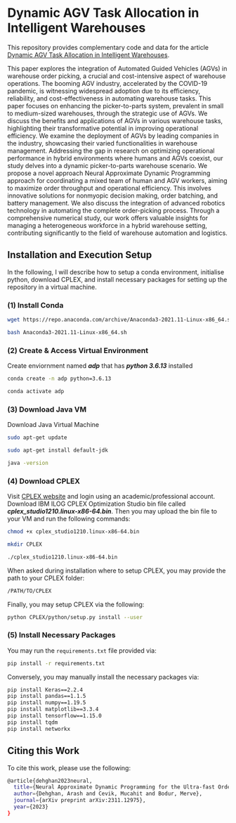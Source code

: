 # Dynamic AGV Task Allocation in Intelligent Warehouses

This repository provides complementary code and data for the article [Dynamic AGV Task Allocation in Intelligent Warehouses](https://arxiv.org/pdf/2312.16026).

This paper explores the integration of Automated Guided Vehicles (AGVs) in warehouse order picking, a crucial and cost-intensive aspect of warehouse operations. The booming AGV industry, accelerated by the COVID-19 pandemic, is witnessing widespread adoption due to its efficiency, reliability, and cost-effectiveness in automating warehouse tasks. This paper focuses on enhancing the picker-to-parts system, prevalent in small to medium-sized warehouses, through the strategic use of AGVs. We discuss the benefits and applications of AGVs in various warehouse tasks, highlighting their transformative potential in improving operational efficiency. We examine the deployment of AGVs by leading companies in the industry, showcasing their varied functionalities in warehouse management. Addressing the gap in research on optimizing operational performance in hybrid environments where humans and AGVs coexist, our study delves into a dynamic picker-to-parts warehouse scenario. We propose a novel approach Neural Approximate Dynamic Programming approach for coordinating a mixed team of human and AGV workers, aiming to maximize order throughput and operational efficiency. This involves innovative solutions for nonmyopic decision making, order batching, and battery management. We also discuss the integration of advanced robotics technology in automating the complete order-picking process. Through a comprehensive numerical study, our work offers valuable insights for managing a heterogeneous workforce in a hybrid warehouse setting, contributing significantly to the field of warehouse automation and logistics.

## Installation and Execution Setup
In the following, I will describe how to setup a conda environment, initialise python, download CPLEX, and install necessary packages for setting up the repository in a virtual machine.
### (1) Install Conda
```bash
wget https://repo.anaconda.com/archive/Anaconda3-2021.11-Linux-x86_64.sh
``` 
```bash
bash Anaconda3-2021.11-Linux-x86_64.sh
```
### (2) Create & Access Virtual Environment
Create enviornment named ***adp*** that has ***python 3.6.13*** installed
```bash
conda create -n adp python=3.6.13
```
```bash
conda activate adp
```
### (3) Download Java VM
Download Java Virtual Machine
```bash
sudo apt-get update
```
```bash
sudo apt-get install default-jdk
```
```bash
java -version
```
### (4) Download CPLEX
Visit [CPLEX website](https://www.ibm.com/ca-en/products/ilog-cplex-optimization-studio) and login using an academic/professional account. Download IBM ILOG CPLEX Optimization Studio bin file called ***cplex_studio1210.linux-x86-64.bin***.
Then you may upload the bin file to your VM and run the following commands:
```bash
chmod +x cplex_studio1210.linux-x86-64.bin
```
```bash
mkdir CPLEX
```
```bash
./cplex_studio1210.linux-x86-64.bin
```
When asked during installation where to setup CPLEX, you may provide the path to your CPLEX folder:
```bash
/PATH/TO/CPLEX
```
Finally, you may setup CPLEX via the following:
```bash
python CPLEX/python/setup.py install --user
```
### (5) Install Necessary Packages
You may run the `requirements.txt` file provided via:
```bash
pip install -r requirements.txt
```
Conversely, you may manually install the necessary packages via:
```bash
pip install Keras==2.2.4
pip install pandas==1.1.5
pip install numpy==1.19.5
pip install matplotlib==3.3.4
pip install tensorflow==1.15.0
pip install tqdm
pip install networkx
```

## Citing this Work
To cite this work, please use the following:
```bash
@article{dehghan2023neural,
  title={Neural Approximate Dynamic Programming for the Ultra-fast Order Dispatching Problem},
  author={Dehghan, Arash and Cevik, Mucahit and Bodur, Merve},
  journal={arXiv preprint arXiv:2311.12975},
  year={2023}
}
```
